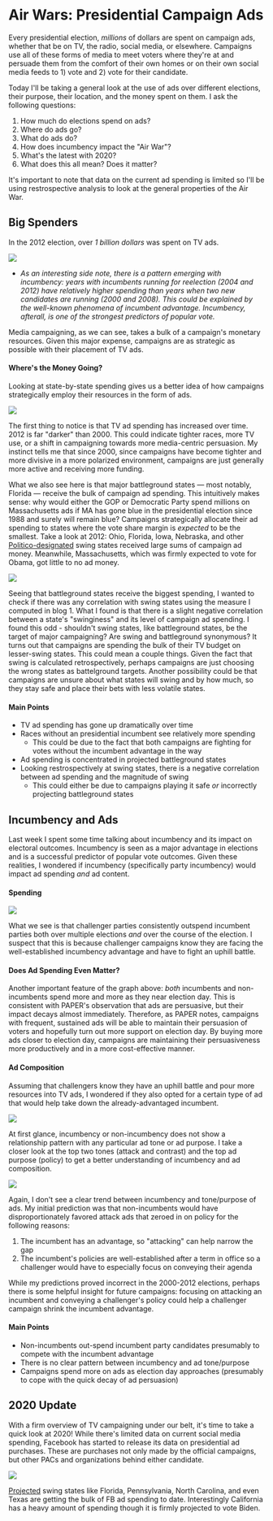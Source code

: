 # Air Wars: Presidential Campaign Ads 
Every presidential election, *millions* of dollars are spent on campaign ads, whether that be on TV, the radio, social media, or elsewhere. Campaigns use all of these forms of media to meet voters where they're at and persuade them from the comfort of their own homes or on their own social media feeds to 1) vote and 2) vote for their candidate.

Today I'll be taking a general look at the use of ads over different elections, their purpose, their location, and the money spent on them. I ask the following questions: 
  1. How much do elections spend on ads? 
  2. Where do ads go? 
  3. What do ads do? 
  4. How does incumbency impact the "Air War"? 
  5. What's the latest with 2020? 
  6. What does this all mean? Does it matter? 
  
  It's important to note that data on the current ad spending is limited so I'll be using restrospective analysis to look at the general properties of the Air War. 
  
## Big Spenders 
In the 2012 election, over *1 billion dollars* was spent on TV ads. 

![](../images/table5.png)

  - *As an interesting side note, there is a pattern emerging with incumbency: years with incumbents running for reelection (2004 and 2012) have relatively higher spending than years when two new candidates are running (2000 and 2008). This could be explained by the well-known phenomena of incumbent advantage. Incumbency, afterall, is one of the strongest predictors of popular vote.* 
  
Media campaigning, as we can see, takes a bulk of a campaign's monetary resources. Given this major expense, campaigns are as strategic as possible with their placement of TV ads.

#### Where's the Money Going?
Looking at state-by-state spending gives us a better idea of how campaigns strategically employ their resources in the form of ads. 

![](../images/spending_by_state.png)

The first thing to notice is that TV ad spending has increased over time. 2012 is far "darker" than 2000. This could indicate tighter races, more TV use, or a shift in campaigning towards more media-centric persuasion. My instinct tells me that since 2000, since campaigns have become tighter and more divisive in a more polarized environment, campaigns are just generally more active and receiving more funding.  

What we also see here is that major battleground states — most notably, Florida — receive the bulk of campaign ad spending. This intuitively makes sense: why would either the GOP or Democratic Party spend millions on Massachusetts ads if MA has gone blue in the presidential election since 1988 and surely will remain blue? Campaigns strategically allocate their ad spending to states where the vote share margin is *expected* to be the smallest. Take a look at 2012: Ohio, Florida, Iowa, Nebraska, and other [Politico-designated](https://www.politico.com/2012-election/swing-state/) swing states received large sums of campaign ad money. Meanwhile, Massachusetts, which was firmly expected to vote for Obama, got little to no ad money.  

![](../images/swing_fit5.png)

Seeing that battleground states receive the biggest spending, I wanted to check if there was any correlation with swing states using the measure I computed in blog 1. What I found is that there is a slight negative correlation between a state's "swinginess" and its level of campaign ad spending. I found this odd - shouldn't swing states, like battleground states, be the target of major campaigning? Are swing and battleground synonymous? It turns out that campaigns are spending the bulk of their TV budget on lesser-swing states. This could mean a couple things. Given the fact that swing is calculated retrospectively, perhaps campaigns are just choosing the wrong states as battelground targets. Another possibility could be that campaigns are unsure about what states will swing and by how much, so they stay safe and place their bets with less volatile states. 

#### Main Points 
- TV ad spending has gone up dramatically over time
- Races without an presidential incumbent see relatively more spending 
  - This could be due to the fact that both campaigns are fighting for votes without the incumbent advantage in the way 
- Ad spending is concentrated in projected battleground states 
- Looking restrospectively at swing states, there is a negative correlation between ad spending and the magnitude of swing 
  - This could either be due to campaigns playing it safe *or* incorrectly projecting battleground states 

## Incumbency and Ads
Last week I spent some time talking about incumbency and its impact on electoral outcomes. Incumbency is seen as a major advantage in elections and is a successful predictor of popular vote outcomes. Given these realities, I wondered if incumbency (specifically party incumbency) would impact ad spending *and* ad content. 

#### Spending 
![](../images/inc_spending5.png)

What we see is that challenger parties consistently outspend incumbent parties both over multiple elections *and* over the course of the election. I suspect that this is because challenger campaigns know they are facing the well-established incumbency advantage and have to fight an uphill battle. 

#### Does Ad Spending Even Matter?
Another important feature of the graph above: *both* incumbents and non-incumbents spend more and more as they near election day. This is consistent with PAPER's observation that ads are persuasive, but their impact decays almost immediately. Therefore, as PAPER notes, campaigns with frequent, sustained ads will be able to maintain their persuasion of voters and hopefully turn out more support on election day. By buying more ads closer to election day, campaigns are maintaining their persuasiveness more productively and in a more cost-effective manner.  

#### Ad Composition
Assuming that challengers know they have an uphill battle and pour more resources into TV ads, I wondered if they also opted for a certain type of ad that would help take down the already-advantaged incumbent. 

![](../images/inc_ad_comp5.png)

At first glance, incumbency or non-incumbency does not show a relationship pattern with any particular ad tone or ad purpose. I take a closer look at the top two tones (attack and contrast) and the top ad purpose (policy) to get a better understanding of incumbency and ad composition. 

![](../images/inc_comp5.png)

Again, I don't see a clear trend between incumbency and tone/purpose of ads. My initial prediction was that non-incumbents would have disproportionately favored attack ads that zeroed in on policy for the following reasons:
  1. The incumbent has an advantage, so "attacking" can help narrow the gap
  2. The incumbent's policies are well-established after a term in office so a challenger would have to especially focus on conveying their agenda

While my predictions proved incorrect in the 2000-2012 elections, perhaps there is some helpful insight for future campaigns: focusing on attacking an incumbent and conveying a challenger's policy could help a challenger campaign shrink the incumbent advantage. 

#### Main Points 
- Non-incumbents out-spend incumbent party candidates presumably to compete with the incumbent advantage 
- There is no clear pattern between incumbency and ad tone/purpose 
- Campaigns spend more on ads as election day approaches (presumably to cope with the quick decay of ad persuasion)

## 2020 Update
With a firm overview of TV campaigning under our belt, it's time to take a quick look at 2020! While there's limited data on current social media spending, Facebook has started to release its data on presidential ad purchases. These are purchases not only made by the official campaigns, but other PACs and organizations behind either candidate. 

![](../images/fb_ad5.png)

[Projected](https://www.nytimes.com/live/2020/battleground-states-2020-election) swing states like Florida, Pennsylvania, North Carolina, and even Texas are getting the bulk of FB ad spending to date. Interestingly California has a heavy amount of spending though it is firmly projected to vote Biden. 


